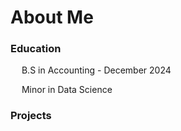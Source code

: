 # About Me
### Education
&emsp; B.S in Accounting - December 2024
  
&emsp; Minor in Data Science
  
### Projects
